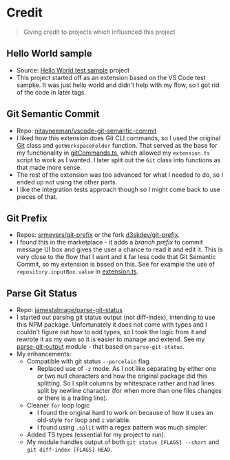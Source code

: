 # Credit
> Giving credit to projects which influenced this project


## Hello World sample

- Source: [Hello World test sample](https://github.com/microsoft/vscode-extension-samples/tree/master/helloworld-test-sample) project
- This project started off as an extension based on the VS Code test sampke. It was just hello world and didn't help with my flow, so I got rid of the code in later tags.


## Git Semantic Commit

- Repo: [nitayneeman/vscode-git-semantic-commit](https://github.com/nitayneeman/vscode-git-semantic-commit)
- I liked how this extension does Git CLI commands, so I used the original [Git](https://github.com/nitayneeman/vscode-git-semantic-commit/blob/master/src/git.ts) class and `getWorkspaceFolder` function. That served as the base for my functionality in [gitCommands.ts](/src/gitCommands.ts), which allowed my `extension.ts` script to work as I wanted. I later split out the `Git` class into functions as that made more sense.
- The rest of the extension was too advanced for what I needed to do, so I ended up not using the other parts.
- I like the integration tests approach though so I might come back to use pieces of that.


## Git Prefix

- Repos: [srmeyers/git-prefix](https://github.com/srmeyers/git-prefix) or the fork [d3skdev/git-prefix](https://github.com/d3skdev/git-prefix).
- I found this in the marketplace - it adds a _branch prefix_ to commit message UI box and gives the user a chance to read it and edit it. This is very close to the flow that I want and it far less code that Git Semantic Commit, so my extension is based on this. See for example the use of `repository.inputBox.value` in [extension.ts](/src/extension.ts).


## Parse Git Status

- Repo: [jamestalmage/parse-git-status](https://github.com/jamestalmage/parse-git-status)
- I started out parsing git status output (not diff-index), intending to use this NPM package. Unfortunately it does not come with types and I couldn't figure out how to add types, so I took the logic from it and rewrote it as my own so it is easier to manage and extend. See my [parse-git-output](/src/generate/parse-git-output) module - that based on `parse-git-status`.
- My enhancements:
    - Compatible with git status `--porcelain` flag.
        - Replaced use of `-z` mode. As I not like separating by either one _or_ two null characters and how the original package did this splitting. So I split columns by whitespace rather and had lines split by newline character (for when more than one files changes or there is a trailing line).
    - Cleaner `for` loop logic
        - I found the original hard to work on because of how it uses an old-style `for` loop and `i` variable.
        - I found using `.split` with a regex pattern was much simpler.
    - Added TS types (essential for my project to run).
    - My module handles output of both `git status [FLAGS] --short` and `git diff-index [FLAGS] HEAD`.
